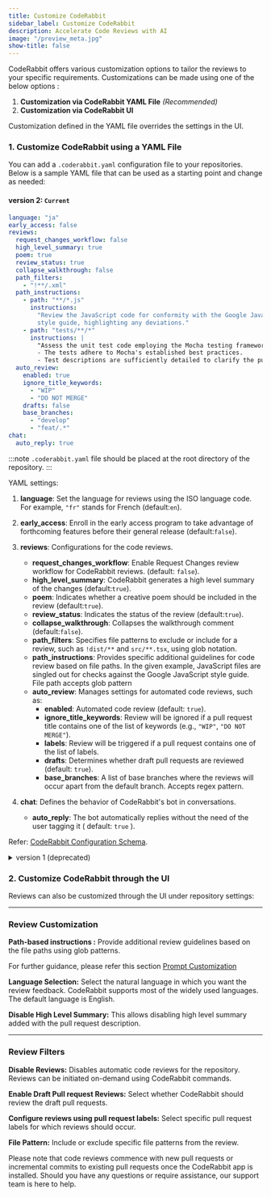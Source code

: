 ```yaml
---
title: Customize CodeRabbit
sidebar_label: Customize CodeRabbit
description: Accelerate Code Reviews with AI
image: "/preview_meta.jpg"
show-title: false
---
```


<head>
 <meta charSet="utf-8" />
  <meta name="title" content="CodeRabbit: AI-powered Code Reviews" />
  <meta name="description" content="Accelerate Code Reviews with AI" />

  <meta property="og:type" content="website" />
  <meta property="og:url" content="https://coderabbit.ai/" />
  <meta property="og:title" content="CodeRabbit: AI-powered Code Reviews" />
  <meta property="og:description" content="Accelerate Code Reviews with AI" />
  <meta property="og:image" content="/preview_meta.jpg" />

  <meta name="twitter:image" content="https://coderabbit.ai/preview_meta.jpg" />
  <meta name="twitter:card" content="summary_large_image" />
  <meta name="twitter:title" content="CodeRabbit: AI-powered Code Reviews" />
  <meta name="twitter:description" content="Accelerate Code Reviews with AI" />
</head>

CodeRabbit offers various customization options to tailor the reviews to your
specific requirements. Customizations can be made using one of the below options
:

1. **Customization via CodeRabbit YAML File** _(Recommended)_
2. **Customization via CodeRabbit UI**

Customization defined in the YAML file overrides the settings in the UI.

### 1. Customize CodeRabbit using a YAML File[](https://coderabbit.ai/docs/get-started/customize-coderabbit)

You can add a `.coderabbit.yaml` configuration file to your repositories. Below
is a sample YAML file that can be used as a starting point and change as needed:

#### version 2: `Current`

```yaml
language: "ja"
early_access: false
reviews:
  request_changes_workflow: false
  high_level_summary: true
  poem: true
  review_status: true
  collapse_walkthrough: false
  path_filters:
    - "!**/.xml"
  path_instructions:
    - path: "**/*.js"
      instructions:
        "Review the JavaScript code for conformity with the Google JavaScript
        style guide, highlighting any deviations."
    - path: "tests/**/*"
      instructions: |
        "Assess the unit test code employing the Mocha testing framework. Confirm that:
        - The tests adhere to Mocha's established best practices.
        - Test descriptions are sufficiently detailed to clarify the purpose of each test."
  auto_review:
    enabled: true
    ignore_title_keywords:
      - "WIP"
      - "DO NOT MERGE"
    drafts: false
    base_branches:
      - "develop"
      - "feat/.*"
chat:
  auto_reply: true
```

:::note
`.coderabbit.yaml` file should be placed at the root directory of the
repository.
:::

YAML settings:

1. **language**: Set the language for reviews using the ISO language code. For
   example, `"fr"` stands for French (default:`en`).

2. **early_access**: Enroll in the early access program to take advantage of
   forthcoming features before their general release (default:`false`).

3. **reviews**: Configurations for the code reviews.
   - **request_changes_workflow**: Enable Request Changes review workflow for
     CodeRabbit reviews. (default: `false`).
   - **high_level_summary**: CodeRabbit generates a high level summary of the
     changes (default:`true`).
   - **poem**: Indicates whether a creative poem should be included in the
     review (default:`true`).
   - **review_status**: Indicates the status of the review (default:`true`).
   - **collapse_walkthrough**: Collapses the walkthrough comment
     (default:`false`).
   - **path_filters**: Specifies file patterns to exclude or include for a
     review, such as `!dist/**` and `src/**.tsx`, using glob notation.
   - **path_instructions**: Provides specific additional guidelines for code
     review based on file paths. In the given example, JavaScript files are
     singled out for checks against the Google JavaScript style guide. File path
     accepts glob pattern
   - **auto_review**: Manages settings for automated code reviews, such as:
     - **enabled**: Automated code review (default: `true`).
     - **ignore_title_keywords**: Review will be ignored if a pull request title
       contains one of the list of keywords (e.g., `"WIP"`, `"DO NOT MERGE"`).
     - **labels**: Review will be triggered if a pull request contains one of
       the list of labels.
     - **drafts**: Determines whether draft pull requests are reviewed (default:
       `true`).
     - **base_branches**: A list of base branches where the reviews will occur
       apart from the default branch. Accepts regex pattern.
4. **chat**: Defines the behavior of CodeRabbit's bot in conversations.
   - **auto_reply**: The bot automatically replies without the need of the user
     tagging it ( default: `true` ).

Refer:
[CodeRabbit Configuration Schema](https://coderabbit.ai/integrations/coderabbit-overrides.v2.json).

<details>
<summary> version 1 (deprecated) </summary>

#### version 1: `deprecated` (Please use version [version 2](/guides/customize-coderabbit))

```yaml
settings:
  # Enables automatic reviewing of draft pull requests.
  enable_draft_pr_reviews: true
  # Specifies additional base/target branches to be reviewed. Accept regex pattern.
  additional_branches_to_be_reviewed:
    - "master"
    - "yaml/test"
  # Disables generation of release notes.
  disable_high_level_summary: false
  # Specific review instructions for certain file paths. File paths accept glob pattern
  path_based_instructions:
    - path: "**/*.js"
      instructions:
        "Review the JavaScript code against the Google JavaScript style guide
        and point out any mismatches"
    - path: "tests/**/*"
      instructions:
        "Review the following unit test code written using the Mocha test
        library. Ensure that: - The code adheres to best practices associated
        with Mocha. - Descriptive test names are used to clearly convey the
        intent of each test."
  # Comma separated list of keywords in the title that should be ignored.
  ignored_pr_titles: "WIP"
  # ISO Code for the review language.
  review_language: "en"
  # Disables review and other status comments.
  disable_review_status: false
  # Add walkthrough comment in a collapsible section.
  collapse_walkthrough_comment: true
  # Disable automatic code reviews for this repository.
  disable_review: false
```

<!-- ![code](./images/ymlrabbit.png) -->

This configuration file consists of the following settings:

1. **enable_draft_pr_reviews**: Set to **false** to disable draft pull
   request(PR) reviews.
2. **additional_branches_to_be_reviewed**: Define additional branches to be
   reviewed besides the default branch.
3. **disable_high_level_summary**: If set to **true**, disables high-level
   summary generation.
4. **path_based_instructions**: Allows you to specify instructions based on file
   paths. In this example, instructions for Python and JavaScript files are
   provided, encouraging adherence to the Google style guide.
5. **ignored_pr_titles**: Specifies ignored PR titles, in this case, "WIP" (Work
   in Progress).
6. **review_language**: Sets the review language to French ("fr").
7. **disable_poem**: If set to **false**, enables the "poem" feature.
8. **early_access_program**: Determines whether to enable the early access
   program (set to **false** in this case).
9. **exclude_file_patterns**: Specifies patterns for excluding certain files
   from review, such as `!dist/**` and `!**.md`.
10. **limit_reviews_by_label**: Limits reviews by label, targeting "first_bug"
    label reviews.
11. **disable_review**: Totally disables automatic code reviews for the
    repository.
12. **disable_review_status**: This is the comment posted for each incremental
    review status. This removes the review status comment. Reviews will still
    take place. However, optional comments added to the review status will not
    be posted.
13. **collapse_walkthrough_comment**: Specifies whether to collapse walkthrough
    comments on the review.

Refer:
[CodeRabbit configuration schema](https://coderabbit.ai/integrations/coderabbit-overrides.json).

</details>

### 2. Customize CodeRabbit through the UI [](https://coderabbit.ai/docs/get-started#2-customize-coderabbit-through-the-ui-dashboard)

Reviews can also be customized through the UI under repository settings:

---

### Review Customization[](https://coderabbit.ai/docs/get-started#review-customization)

[](../get-started/images/tailor2.png)

**Path-based instructions :** Provide additional review guidelines based on the
file paths using glob patterns.

For further guidance, please refer this
section [Prompt Customization](/guides/prompt-customization)

**Language Selection:** Select the natural language in which you want the review
feedback. CodeRabbit supports most of the widely used languages. The default
language is English.

**Disable High Level Summary:** This allows disabling high level summary added
with the pull request description.

---

### Review Filters [](https://coderabbit.ai/docs/get-started#review-filters)

[](../get-started/images/tailor3.png)

**Disable Reviews:** Disables automatic code reviews for the repository. Reviews
can be initiated on-demand using CodeRabbit commands.

**Enable Draft Pull request Reviews:** Select whether CodeRabbit should review
the draft pull requests.

**Configure reviews using pull request labels:** Select specific pull request
labels for which reviews should occur.

**File Pattern:** Include or exclude specific file patterns from the review.

Please note that code reviews commence with new pull requests or incremental
commits to existing pull requests once the CodeRabbit app is installed. Should
you have any questions or require assistance, our support team is here to help.

